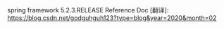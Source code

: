 
spring framework 5.2.3.RELEASE Reference Doc [翻译]: https://blog.csdn.net/godguhguh123?type=blog&year=2020&month=02

